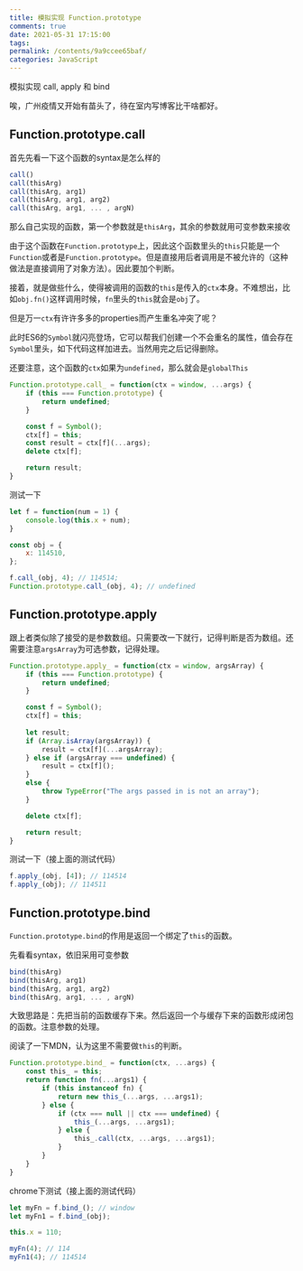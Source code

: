 ```yaml
---
title: 模拟实现 Function.prototype
comments: true
date: 2021-05-31 17:15:00
tags:
permalink: /contents/9a9ccee65baf/
categories: JavaScript
---
```


模拟实现 call, apply 和 bind

<!-- more -->

唉，广州疫情又开始有苗头了，待在室内写博客比干啥都好。

## Function.prototype.call

首先先看一下这个函数的syntax是怎么样的

```javascript
call()
call(thisArg)
call(thisArg, arg1)
call(thisArg, arg1, arg2)
call(thisArg, arg1, ... , argN)
```

那么自己实现的函数，第一个参数就是`thisArg`，其余的参数就用可变参数来接收

由于这个函数在`Function.prototype`上，因此这个函数里头的`this`只能是一个`Function`或者是`Function.prototype`。但是直接用后者调用是不被允许的（这种做法是直接调用了对象方法）。因此要加个判断。

接着，就是做些什么，使得被调用的函数的`this`是传入的`ctx`本身。不难想出，比如`obj.fn()`这样调用时候，`fn`里头的`this`就会是`obj`了。

但是万一`ctx`有许许多多的properties而产生重名冲突了呢？

此时ES6的`Symbol`就闪亮登场，它可以帮我们创建一个不会重名的属性，值会存在`Symbol`里头，如下代码这样加进去。当然用完之后记得删除。

还要注意，这个函数的`ctx`如果为`undefined`，那么就会是`globalThis`

```javascript
Function.prototype.call_ = function(ctx = window, ...args) {
    if (this === Function.prototype) {
        return undefined;
    }

    const f = Symbol();
    ctx[f] = this;
    const result = ctx[f](...args);
    delete ctx[f];

    return result;
}
```

测试一下

```javascript
let f = function(num = 1) {
    console.log(this.x + num);
}

const obj = {
    x: 114510,
};

f.call_(obj, 4); // 114514;
Function.prototype.call_(obj, 4); // undefined
```

## Function.prototype.apply

跟上者类似除了接受的是参数数组。只需要改一下就行，记得判断是否为数组。还需要注意`argsArray`为可选参数，记得处理。

```javascript
Function.prototype.apply_ = function(ctx = window, argsArray) {
    if (this === Function.prototype) {
        return undefined;
    }

    const f = Symbol();
    ctx[f] = this;
    
    let result;
    if (Array.isArray(argsArray)) {
        result = ctx[f](...argsArray);
    } else if (argsArray === undefined) {
        result = ctx[f]();
    }
    else {
        throw TypeError("The args passed in is not an array");
    }

    delete ctx[f];

    return result;
}
```

测试一下（接上面的测试代码）

```javascript
f.apply_(obj, [4]); // 114514
f.apply_(obj); // 114511
```

## Function.prototype.bind

`Function.prototype.bind`的作用是返回一个绑定了`this`的函数。

先看看syntax，依旧采用可变参数

```javascript
bind(thisArg)
bind(thisArg, arg1)
bind(thisArg, arg1, arg2)
bind(thisArg, arg1, ... , argN)
```

大致思路是：先把当前的函数缓存下来。然后返回一个与缓存下来的函数形成闭包的函数。注意参数的处理。

阅读了一下MDN，认为这里不需要做`this`的判断。

```javascript
Function.prototype.bind_ = function(ctx, ...args) {
    const this_ = this;
    return function fn(...args1) {
        if (this instanceof fn) {
            return new this_(...args, ...args1);
        } else {
            if (ctx === null || ctx === undefined) {
                this_(...args, ...args1);
            } else {
                this_.call(ctx, ...args, ...args1);
            }
        }
    }
}
```

chrome下测试（接上面的测试代码）

```javascript
let myFn = f.bind_(); // window
let myFn1 = f.bind_(obj);

this.x = 110;

myFn(4); // 114
myFn1(4); // 114514
```
